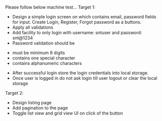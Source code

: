 Please follow below machine test...
Target 1:

- Design a simple login screen on which contains email, password fields for input.
  Create Login, Register, Forgot password as a buttons.
- Apply all validations
- Add facility to only login with username: sntuser and password: snt@1234
- Password validation should be

* must be minimum 8 digits
* contains one special character
* contains alphanumeric characters

- After successful login store the login credentials into local storage.
- Once user is logged in do not ask login till user logout or clear the local storage

Target 2:

- Design listing page
- Add pagination to the page
- Toggle list view and grid view UI on click of the button

